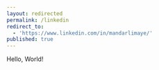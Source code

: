 ```yaml
---
layout: redirected
permalink: /linkedin
redirect_to:
  - 'https://www.linkedin.com/in/mandarlimaye/'
published: true
---
```


Hello, World!

